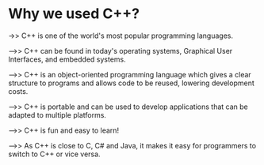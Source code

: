 # Why we used C++?

->> C++ is one of the world's most popular programming languages.

-->> C++ can be found in today's operating systems, Graphical User Interfaces, and embedded systems.

-->> C++ is an object-oriented programming language which gives a clear structure to programs and allows code to be reused, lowering development costs.

-->> C++ is portable and can be used to develop applications that can be adapted to multiple platforms.

-->> C++ is fun and easy to learn!

-->> As C++ is close to C, C# and Java, it makes it easy for programmers to switch to C++ or vice versa.
